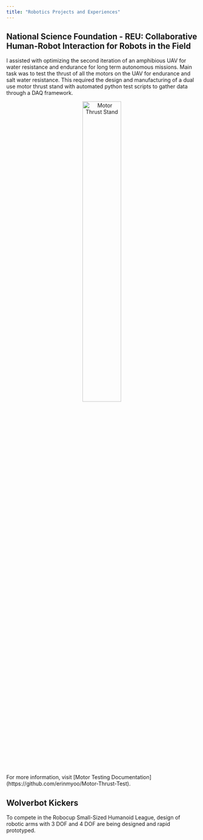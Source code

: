 ```yaml
---
title: "Robotics Projects and Experiences"
---
```


## National Science Foundation - REU: Collaborative Human-Robot Interaction for Robots in the Field
I assisted with optimizing the second iteration of an amphibious UAV for water resistance and endurance for long term autonomous missions. Main task was to test the thrust of all the motors on the UAV for endurance and salt water resistance. This required the design and manufacturing of a dual use motor thrust stand with automated python test scripts to gather data through a DAQ framework.
<p align="center">
  <img alt="Motor Thrust Stand" src="./portfolio-images/MotorThrustStand.png" width="45%">
</p>
For more information, visit [Motor Testing Documentation](https://github.com/erinmyoo/Motor-Thrust-Test).

## Wolverbot Kickers
To compete in the Robocup Small-Sized Humanoid League, design of robotic arms with 3 DOF and 4 DOF are being designed and rapid prototyped.
